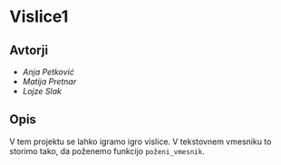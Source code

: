# Vislice1

## Avtorji

* *Anja Petković*
* *Matija Pretnar*
* *Lojze Slak* 

## Opis
V tem projektu se lahko igramo igro vislice. V tekstovnem vmesniku to storimo tako, da poženemo funkcijo `poženi_vmesnik`.


